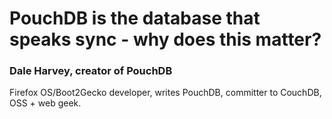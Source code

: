 # PouchDB is the database that speaks sync - why does this matter?

### Dale Harvey, creator of PouchDB

Firefox OS/Boot2Gecko developer, writes PouchDB, committer to CouchDB, OSS + web geek.


